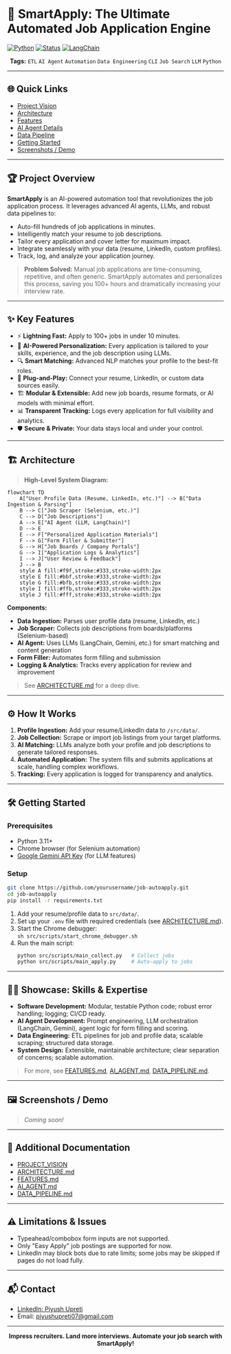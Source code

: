 # 🚀 SmartApply: The Ultimate Automated Job Application Engine

[![Python](https://img.shields.io/badge/python-3.11%2B-blue.svg)](https://www.python.org/downloads/)
[![Status](https://img.shields.io/badge/status-active-brightgreen.svg)]()
[![LangChain](https://img.shields.io/badge/LangChain-AI-yellow.svg)](https://www.langchain.com/)

<p align="center">
  <b>Tags:</b> <code>ETL</code> <code>AI Agent</code> <code>Automation</code> <code>Data Engineering</code> <code>CLI</code> <code>Job Search</code> <code>LLM</code> <code>Python</code>
</p>

---

## 🌐 Quick Links
- [Project Vision](PROJECT_VISION.md)
- [Architecture](ARCHITECTURE.md)
- [Features](FEATURES.md)
- [AI Agent Details](AI_AGENT.md)
- [Data Pipeline](DATA_PIPELINE.md)
- [Getting Started](#getting-started)
- [Screenshots / Demo](#screenshots--demo)

---

## 🏆 Project Overview

**SmartApply** is an AI-powered automation tool that revolutionizes the job application process. It leverages advanced AI agents, LLMs, and robust data pipelines to:
- Auto-fill hundreds of job applications in minutes.
- Intelligently match your resume to job descriptions.
- Tailor every application and cover letter for maximum impact.
- Integrate seamlessly with your data (resume, LinkedIn, custom profiles).
- Track, log, and analyze your application journey.

> **Problem Solved:** Manual job applications are time-consuming, repetitive, and often generic. SmartApply automates and personalizes this process, saving you 100+ hours and dramatically increasing your interview rate.

---

## ✨ Key Features
- ⚡ **Lightning Fast:** Apply to 100+ jobs in under 10 minutes.
- 🧠 **AI-Powered Personalization:** Every application is tailored to your skills, experience, and the job description using LLMs.
- 🔍 **Smart Matching:** Advanced NLP matches your profile to the best-fit roles.
- 🔌 **Plug-and-Play:** Connect your resume, LinkedIn, or custom data sources easily.
- 🏗️ **Modular & Extensible:** Add new job boards, resume formats, or AI models with minimal effort.
- 📊 **Transparent Tracking:** Logs every application for full visibility and analytics.
- 🛡️ **Secure & Private:** Your data stays local and under your control.

---

## 🏗️ Architecture

> **High-Level System Diagram:**

```mermaid
flowchart TD
    A["User Profile Data (Resume, LinkedIn, etc.)"] --> B["Data Ingestion & Parsing"]
    B --> C["Job Scraper (Selenium, etc.)"]
    C --> D["Job Descriptions"]
    A --> E["AI Agent (LLM, LangChain)"]
    D --> E
    E --> F["Personalized Application Materials"]
    F --> G["Form Filler & Submitter"]
    G --> H["Job Boards / Company Portals"]
    G --> I["Application Logs & Analytics"]
    I --> J["User Review & Feedback"]
    J --> B
    style A fill:#f9f,stroke:#333,stroke-width:2px
    style E fill:#bbf,stroke:#333,stroke-width:2px
    style G fill:#bfb,stroke:#333,stroke-width:2px
    style I fill:#ffb,stroke:#333,stroke-width:2px
    style J fill:#fff,stroke:#333,stroke-width:2px
```

**Components:**
- **Data Ingestion:** Parses user profile data (resume, LinkedIn, etc.)
- **Job Scraper:** Collects job descriptions from boards/platforms (Selenium-based)
- **AI Agent:** Uses LLMs (LangChain, Gemini, etc.) for smart matching and content generation
- **Form Filler:** Automates form filling and submission
- **Logging & Analytics:** Tracks every application for review and improvement

> See [ARCHITECTURE.md](ARCHITECTURE.md) for a deep dive.

---

## ⚙️ How It Works
1. **Profile Ingestion:** Add your resume/LinkedIn data to `/src/data/`.
2. **Job Collection:** Scrape or import job listings from your target platforms.
3. **AI Matching:** LLMs analyze both your profile and job descriptions to generate tailored responses.
4. **Automated Application:** The system fills and submits applications at scale, handling complex workflows.
5. **Tracking:** Every application is logged for transparency and analytics.

---

## 🛠️ Getting Started

### Prerequisites
- Python 3.11+
- Chrome browser (for Selenium automation)
- [Google Gemini API Key](https://ai.google.dev/) (for LLM features)

### Setup
```bash
git clone https://github.com/yourusername/job-autoapply.git
cd job-autoapply
pip install -r requirements.txt
```

1. Add your resume/profile data to `src/data/`.
2. Set up your `.env` file with required credentials (see [ARCHITECTURE.md](ARCHITECTURE.md)).
3. Start the Chrome debugger:  
   `sh src/scripts/start_chrome_debugger.sh`
4. Run the main script:
   ```bash
   python src/scripts/main_collect.py   # Collect jobs
   python src/scripts/main_apply.py     # Auto-apply to jobs
   ```

---

## 🧑‍💻 Showcase: Skills & Expertise
- **Software Development:** Modular, testable Python code; robust error handling; logging; CI/CD ready.
- **AI Agent Development:** Prompt engineering, LLM orchestration (LangChain, Gemini), agent logic for form filling and scoring.
- **Data Engineering:** ETL pipelines for job and profile data; scalable scraping; structured data storage.
- **System Design:** Extensible, maintainable architecture; clear separation of concerns; scalable automation.

> For more, see [FEATURES.md](FEATURES.md), [AI_AGENT.md](AI_AGENT.md), [DATA_PIPELINE.md](DATA_PIPELINE.md).

---

## 🖼️ Screenshots / Demo

> _Coming soon!_

---

## 📄 Additional Documentation
- [PROJECT_VISION](PROJECT_VISION.md)
- [ARCHITECTURE.md](ARCHITECTURE.md)
- [FEATURES.md](FEATURES.md)
- [AI_AGENT.md](AI_AGENT.md)
- [DATA_PIPELINE.md](DATA_PIPELINE.md)

---

## ⚠️ Limitations & Issues
- Typeahead/combobox form inputs are not supported.
- Only "Easy Apply" job postings are supported for now.
- LinkedIn may block bots due to rate limits; some jobs may be skipped if pages do not load fully.

---

## 📬 Contact
- [LinkedIn: Piyush Upreti](https://www.linkedin.com/in/piyush-upreti/)
- Email: piyushupreti07@gmail.com

---

<p align="center"><b>Impress recruiters. Land more interviews. Automate your job search with SmartApply!</b></p> 
